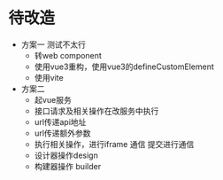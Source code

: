 # 待改造
- 方案一 测试不太行
    - 转web component
    - 使用vue3重构，使用vue3的defineCustomElement
    - 使用vite
- 方案二
    - 起vue服务
    - 接口请求及相关操作在改服务中执行
    - url传递api地址
    - url传递额外参数
    - 执行相关操作，进行iframe 通信 提交进行通信
    - 设计器操作design
    - 构建器操作 builder